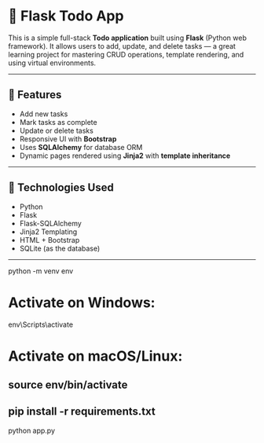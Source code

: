 # 📝 Flask Todo App

This is a simple full-stack **Todo application** built using **Flask** (Python web framework). It allows users to add, update, and delete tasks — a great learning project for mastering CRUD operations, template rendering, and using virtual environments.

---

## 🚀 Features

- Add new tasks
- Mark tasks as complete
- Update or delete tasks
- Responsive UI with **Bootstrap**
- Uses **SQLAlchemy** for database ORM
- Dynamic pages rendered using **Jinja2** with **template inheritance**

---

## 📂 Technologies Used

- Python
- Flask
- Flask-SQLAlchemy
- Jinja2 Templating
- HTML + Bootstrap
- SQLite (as the database)

---

python -m venv env
# Activate on Windows:
env\Scripts\activate
# Activate on macOS/Linux:
source env/bin/activate
---
pip install -r requirements.txt
---
python app.py
